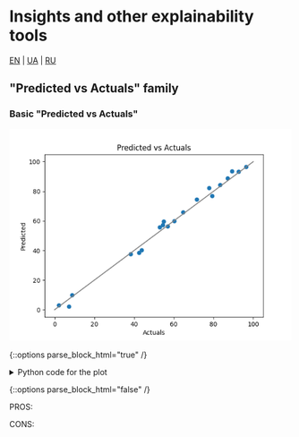 # Insights and other explainability tools

[EN](insights.md) | [UA](insights_ua.md) | [RU](insights_ru.md)

## "Predicted vs Actuals" family

### Basic "Predicted vs Actuals"

![Example of basic PvsA](images/pvsa_basic.png)

{::options parse_block_html="true" /}

<details><summary>Python code for the plot</summary>

```python
import matplotlib.pyplot as plt
import numpy as np
# Fixed random generator
rng = np.random.RandomState(0)
# Generate actuals and predicted close to them
row_count = 20
actuals = rng.uniform(0, 100, row_count)
predicted = actuals + rng.uniform(-5, 5, row_count)
# Show them alongside the perfect match line
plt.scatter(actuals, predicted)
plt.plot([0, 100], [0, 100], c="gray")
plt.title("Predicted vs Actuals")
plt.xlabel("Actuals")
plt.ylabel("Predicted")
plt.show()
```

</details>

{::options parse_block_html="false" /}

PROS: 

CONS:

